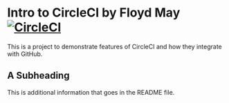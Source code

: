 # Intro to CircleCI by Floyd May [![CircleCI](https://circleci.com/gh/felipe-/circleci-intro.svg?style=svg)](https://circleci.com/gh/felipe-/circleci-intro)

This is a project to demonstrate features of CircleCI and how they integrate with GitHub.

## A Subheading

This is additional information that goes in the README file.
